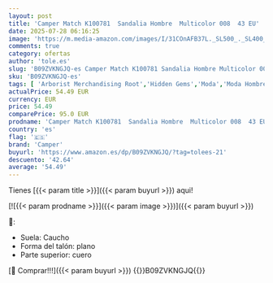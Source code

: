 ```yaml
---
layout: post
title: 'Camper Match K100781  Sandalia Hombre  Multicolor 008  43 EU'
date: 2025-07-28 06:16:25
image: 'https://m.media-amazon.com/images/I/31COnAFB37L._SL500_._SL400_.jpg'
comments: true
category: ofertas
author: 'tole.es'
slug: 'B09ZVKNGJQ-es Camper Match K100781 Sandalia Hombre Multicolor 008 43 EU'
sku: 'B09ZVKNGJQ-es'
tags: [ 'Arborist Merchandising Root','Hidden Gems','Moda','Moda Hombre','Novedades','Ropas y zapatos','Sandalias de vestir para hombre','Self Service','Special Features Stores','Zapatos para hombre','c8538d25-3af9-48d3-aeff-5f3ce5572a36_0','c8538d25-3af9-48d3-aeff-5f3ce5572a36_1001','c8538d25-3af9-48d3-aeff-5f3ce5572a36_1801','c8538d25-3af9-48d3-aeff-5f3ce5572a36_7201','camper','sandalia','🇪🇸', ]
actualPrice: 54.49 EUR
currency: EUR
price: 54.49
comparePrice: 95.0 EUR
prodname: 'Camper Match K100781  Sandalia Hombre  Multicolor 008  43 EU'
country: 'es'
flag: '🇪🇸'
brand: 'Camper'
buyurl: 'https://www.amazon.es/dp/B09ZVKNGJQ/?tag=tolees-21'
descuento: '42.64'
average: '54.49'
---
```


Tienes [{{< param title >}}]({{< param buyurl >}}) aqui!

[![{{< param prodname >}}]({{< param image >}})]({{< param buyurl >}})

🔎:

- Suela: Caucho
- Forma del talón: plano
- Parte superior: cuero

[🛒 Comprar!!!]({{< param buyurl >}})
{{<world>}}B09ZVKNGJQ{{</world>}}
